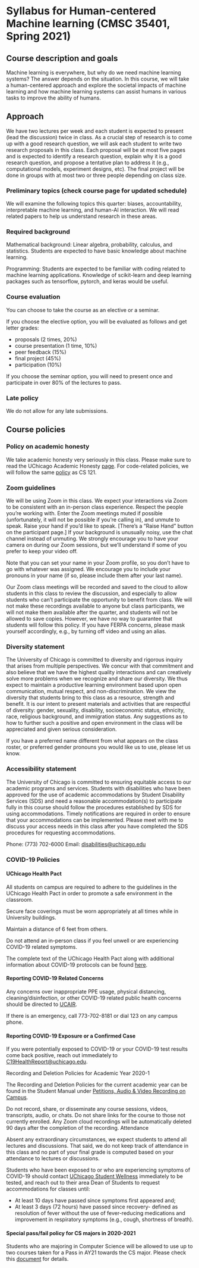 Syllabus for Human-centered Machine learning (CMSC 35401, Spring 2021)
===========================

## Course description and goals

Machine learning is everywhere, but why do we need machine learning systems? The answer depends on the situation. In this course, we will take a human-centered approach and explore the societal impacts of machine learning and how machine learning systems can assist humans in various tasks to improve the ability of humans.


## Approach

We have two lectures per week and each student is expected to present (lead the discussion) twice in class. As a crucial step of research is to come up with a good research question, we will ask each student to write two research proposals in this class.
Each proposal will be at most five pages and is expected to identify a research question, explain why it is a good research question, and propose a tentative plan to address it (e.g., computational models, experiment designs, etc).
The final project will be done in groups with at most two or three people depending on class size.

### Preliminary topics (check course page for updated schedule)

We will examine the following topics this quarter: biases, accountability, interpretable machine learning, and human-AI interaction. We will read related papers to help us understand research in these areas.

### Required background

Mathematical background:
Linear algebra, probability, calculus, and statistics. Students are expected to have basic knowledge about machine learning.

Programming: Students are expected to be familiar with coding related to machine learning applications. Knowledge of scikit-learn and deep learning packages such as tensorflow, pytorch, and keras would be useful.

### Course evaluation

You can choose to take the course as an elective or a seminar.

If you choose the elective option, you will be evaluated as follows and get letter grades:

* proposals (2 times, 20%)
* course presentation (1 time, 10%)
* peer feedback (15%)
* final project (45%)
* participation (10%)

If you choose the seminar option, you will need to present once and participate in over 80% of the lectures to pass.


### Late policy
We do not allow for any late submissions.

##  Course policies

### Policy on academic honesty

We take academic honesty very seriously in this class. Please make sure to read the UChicago Academic Honesty [page](http://college.uchicago.edu/advising/academic-integrity-student-conduct). For code-related policies, we will follow the same [policy](https://classes.cs.uchicago.edu/archive/2020/fall/12100-1/honesty.html) as CS 121.

### Zoom guidelines

We will be using Zoom in this class. We expect your interactions via Zoom to be consistent with an in-person class experience. Respect the people you’re working with. Enter the Zoom meetings muted if possible (unfortunately, it will not be possible if you’re calling in), and unmute to speak. Raise your hand if you’d like to speak. [There’s a “Raise Hand” button on the participant page.] If your background is unusually noisy, use the chat channel instead of unmuting. We strongly encourage you to have your camera on during our Zoom sessions, but we’ll understand if some of you prefer to keep your video off.

Note that you can set your name in your Zoom profile, so you don’t have to go with whatever was assigned. We encourage you to include your pronouns in your name (if so, please include them after your last name).

Our Zoom class meetings will be recorded and saved to the cloud to allow students in this class to review the discussion, and especially to allow students who can’t participate the opportunity to benefit from class. We will not make these recordings available to anyone but class participants, we will not make them available after the quarter, and students will not be allowed to save copies. However, we have no way to guarantee that students will follow this policy. If you have FERPA concerns, please mask yourself accordingly, e.g., by turning off video and using an alias.

### Diversity statement

The University of Chicago is committed to diversity and rigorous inquiry that arises from multiple perspectives. We concur with that commitment and also believe that we have the highest quality interactions and can creatively solve more problems when we recognize and share our diversity. We thus expect to maintain a productive learning environment based upon open communication, mutual respect, and non-discrimination. We view the diversity that students bring to this class as a resource, strength and benefit. It is our intent to present materials and activities that are respectful of diversity: gender, sexuality, disability, socioeconomic status, ethnicity, race, religious background, and immigration status. Any suggestions as to how to further such a positive and open environment in the class will be appreciated and given serious consideration.

If you have a preferred name different from what appears on the class roster, or preferred gender pronouns you would like us to use, please let us know.

### Accessibility statement

The University of Chicago is committed to ensuring equitable access to our academic programs and services. Students with disabilities who have been approved for the use of academic accommodations by Student Disability Services (SDS) and need a reasonable accommodation(s) to participate fully in this course should follow the procedures established by SDS for using accommodations. Timely notifications are required in order to ensure that your accommodations can be implemented. Please meet with me to discuss your access needs in this class after you have completed the SDS procedures for requesting accommodations.

Phone: (773) 702-6000 Email: disabilities@uchicago.edu

### COVID-19 Policies

#### UChicago Health Pact

All students on campus are required to adhere to the guidelines in the UChicago Health Pact in order to promote a safe environment in the classroom.

Secure face coverings must be worn appropriately at all times while in University buildings.

Maintain a distance of 6 feet from others.

Do not attend an in-person class if you feel unwell or are experiencing COVID-19 related symptoms.

The complete text of the UChicago Health Pact along with additional information about COVID-19 protocols can be found [here](https://goforward.uchicago.edu/health-requirements/#healthpact).

#### Reporting COVID-19 Related Concerns

Any concerns over inappropriate PPE usage, physical distancing, cleaning/disinfection, or other COVID-19 related public health concerns should be directed to [UCAIR](https://ehs-prd-01.uchicago.edu/ehsa-ucair/InjuryIllnessIndexUOFC-IT.html).

If there is an emergency, call 773-702-8181 or dial 123 on any campus phone.

#### Reporting COVID-19 Exposure or a Confirmed Case

If you were potentially exposed to COVID-19 or your COVID-19 test results come back positive, reach out immediately to C19HealthReport@uchicago.edu.

Recording and Deletion Policies for Academic Year 2020-1

The Recording and Deletion Policies for the current academic year can be found in the Student Manual under [Petitions, Audio & Video Recording on Campus](https://studentmanual.uchicago.edu/administrative-policies/additional-administrative-regulations/petitions-audio-video-recording-on-campus/).

Do not record, share, or disseminate any course sessions, videos, transcripts, audio, or chats.
Do not share links for the course to those not currently enrolled.
Any Zoom cloud recordings will be automatically deleted 90 days after the completion of the recording.
Attendance

Absent any extraordinary circumstances, we expect students to attend all lectures and discussions. That said, we do not keep track of attendance in this class and no part of your final grade is computed based on your attendance to lectures or discussions.

Students who have been exposed to or who are experiencing symptoms of COVID-19 should contact [UChicago Student Wellness](https://wellness.uchicago.edu/) immediately to be tested, and reach out to their area Dean of Students to request accommodations for classes until:

* At least 10 days have passed since symptoms first appeared and;
* At least 3 days (72 hours) have passed since recovery- defined as resolution of fever without the use of fever-reducing medications and improvement in respiratory symptoms (e.g., cough, shortness of breath).

#### Special pass/fail policy for CS majors in 2020-2021

Students who are majoring in Computer Science will be allowed to use up to two courses taken for a Pass in AY21 towards the CS major. Please check this [document](http://majors.cs.uchicago.edu/pass-fail-20-21.html) for details.



